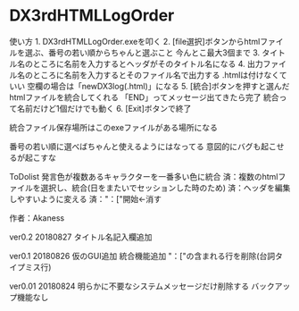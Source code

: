 # DX3rdHTMLLogOrder
使い方
1.
 DX3rdHTMLLogOrder.exeを叩く
2.
 [file選択]ボタンからhtmlファイルを選ぶ、番号の若い順からちゃんと選ぶこと
 今んとこ最大3個まで
3.
 タイトル名のところに名前を入力するとヘッダがそのタイトル名になる
4.
 出力ファイル名のところに名前を入力するとそのファイル名で出力する
 .htmlは付けなくていい
 空欄の場合は「newDX3log(.html)」になる
5.
 [統合]ボタンを押すと選んだhtmlファイルを統合してくれる
 「END」ってメッセージ出てきたら完了
 統合って名前だけど1個だけでも動く
6.
 [Exit]ボタンで終了

統合ファイル保存場所はこのexeファイルがある場所になる

番号の若い順に選べばちゃんと使えるようにはなってる
意図的にバグも起こせるが起こすな

ToDolist
 発言色が複数あるキャラクターを一番多い色に統合
 済：複数のhtmlファイルを選択し、統合(日をまたいでセッションした時のため)
 済：ヘッダを編集しやすいように変える
 済："：["開始←消す

作者：Akaness

ver0.2 20180827
タイトル名記入欄追加

ver0.1 20180826
仮のGUI追加
統合機能追加
"：["の含まれる行を削除(台詞タイプミス行)

ver0.01 20180824
明らかに不要なシステムメッセージだけ削除する
バックアップ機能なし

